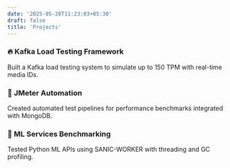 ```yaml
---
date: '2025-05-28T11:23:03+05:30'
draft: false
title: 'Projects'
---
```


### 🔥 Kafka Load Testing Framework  
Built a Kafka load testing system to simulate up to 150 TPM with real-time media IDs.

### 🧪 JMeter Automation  
Created automated test pipelines for performance benchmarks integrated with MongoDB.

### 🚀 ML Services Benchmarking  
Tested Python ML APIs using SANIC-WORKER with threading and GC profiling.